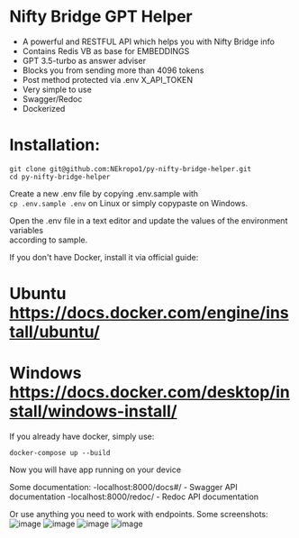 # Nifty Bridge GPT Helper

 - A powerful and RESTFUL API which helps you with Nifty Bridge info
 - Contains Redis VB as base for EMBEDDINGS
 - GPT 3.5-turbo as answer adviser
 - Blocks you from sending more than 4096 tokens
 - Post method protected via .env X_API_TOKEN
 - Very simple to use
 - Swagger/Redoc
 - Dockerized

# Installation:

```
git clone git@github.com:NEkropo1/py-nifty-bridge-helper.git
cd py-nifty-bridge-helper
```

Create a new .env file by copying .env.sample with  
`cp .env.sample .env` on Linux or simply copypaste on Windows.  

Open the .env file in a text editor and update the values of the environment variables  
according to sample.  

If you don't have Docker, install it via official guide:
# Ubuntu https://docs.docker.com/engine/install/ubuntu/
# Windows https://docs.docker.com/desktop/install/windows-install/

If you already have docker, simply use:
```
docker-compose up --build
```
Now you will have app running on your device

Some documentation:
 -localhost:8000/docs#/ - Swagger API documentation
 -localhost:8000/redoc/ - Redoc API documentation

Or use anything you need to work with endpoints.
Some screenshots:
![image](https://github.com/NEkropo1/py-nifty-bridge-helper/assets/107141441/c7bf537f-6f19-4e9e-966d-9c7709b6dc58)
![image](https://github.com/NEkropo1/py-nifty-bridge-helper/assets/107141441/c320fb04-67a4-4432-9647-3dcece73d580)
![image](https://github.com/NEkropo1/py-nifty-bridge-helper/assets/107141441/f3e5c074-b13e-4a86-98b6-b077ff11ff77)
![image](https://github.com/NEkropo1/py-nifty-bridge-helper/assets/107141441/bc8d713c-7d31-4446-93cc-e7c51f5ddd62)
